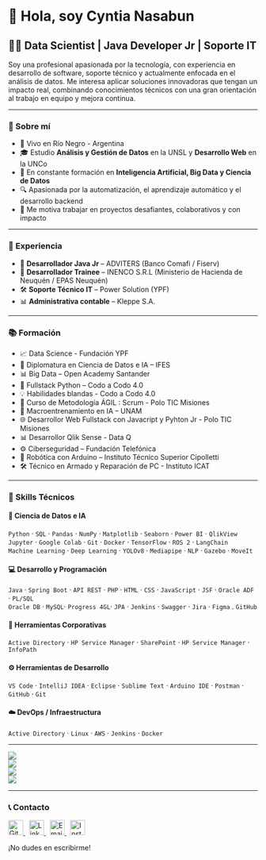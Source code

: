 # 👋 Hola, soy Cyntia Nasabun

## 👩‍💻 Data Scientist | Java Developer Jr | Soporte IT

Soy una profesional apasionada por la tecnología, con experiencia en desarrollo de software, soporte técnico y actualmente enfocada en el análisis de datos. Me interesa aplicar soluciones innovadoras que tengan un impacto real, combinando conocimientos técnicos con una gran orientación al trabajo en equipo y mejora continua.

---

### 🧠 Sobre mí

- 📍 Vivo en Río Negro - Argentina  
- 🎓 Estudio **Análisis y Gestión de Datos** en la UNSL y **Desarrollo Web** en la UNCo  
- 🤖 En constante formación en **Inteligencia Artificial, Big Data y Ciencia de Datos**  
- 🔍 Apasionada por la automatización, el aprendizaje automático y el desarrollo backend  
- 🤝 Me motiva trabajar en proyectos desafiantes, colaborativos y con impacto

---

### 💼 Experiencia

- 🔧 **Desarrollador Java Jr** – ADVITERS (Banco Comafi / Fiserv)  
- 🧾 **Desarrollador Trainee** – INENCO S.R.L (Ministerio de Hacienda de Neuquén / EPAS Neuquén)
- 🛠️ **Soporte Técnico IT** – Power Solution (YPF)  
- 📊 **Administrativa contable** – Kleppe S.A.

---

### 📚 Formación 

- 📈 Data Science - Fundación YPF
- 🧠 Diplomatura en Ciencia de Datos e IA – IFES  
- 📊 Big Data – Open Academy Santander  
- 🐍 Fullstack Python – Codo a Codo 4.0
- 💡  Habilidades blandas - Codo a Codo 4.0
- 🧾 Curso de Metodología ÁGIL : Scrum - Polo TIC Misiones
- 🧠 Macroentrenamiento en IA – UNAM
- 🌐 Desarrollor Web Fullstack con Javacript y Pyhton Jr - Polo TIC Misiones
- 📊 Desarrollor Qlik Sense - Data Q
- ⚙️ Ciberseguridad – Fundación Telefónica  
- 🤖 Robótica con Arduino – Instituto Técnico Superior Cipolletti
- 🛠️ Técnico en Armado y Reparación de PC - Instituto ICAT

---

### 🧰 Skills Técnicos

#### 🧠 Ciencia de Datos e IA
`Python` · `SQL` · `Pandas` · `NumPy` · `Matplotlib` · `Seaborn` · `Power BI` · `QlikView`  
`Jupyter` · `Google Colab` · `Git` · `Docker` · `TensorFlow` · `ROS 2` · `LangChain`  
`Machine Learning` · `Deep Learning` · `YOLOv8` · `Mediapipe` · `NLP` · `Gazebo` · `MoveIt`

#### 💻 Desarrollo y Programación
`Java` · `Spring Boot` · `API REST` · `PHP` · `HTML` · `CSS` · `JavaScript` · `JSF` · `Oracle ADF` · `PL/SQL`  
`Oracle DB` ·  `MySQL`·  `Progress 4GL`· `JPA` · `Jenkins` · `Swagger` · `Jira` · `Figma` . `GitHub`

#### 🧾 Herramientas Corporativas
`Active Directory` · `HP Service Manager` · `SharePoint` · `HP Service Manager` · `InfoPath`

#### ⚙️ Herramientas de Desarrollo
`VS Code` · `IntelliJ IDEA` · `Eclipse` · `Sublime Text` · `Arduino IDE` · `Postman` · `GitHub` · `Git`

#### ☁️ DevOps / Infraestructura
`Active Directory` · `Linux` · `AWS` · `Jenkins` · `Docker` 

---

<p align="left">
  <!-- Lenguajes y frameworks -->
  <img src="https://skillicons.dev/icons?i=java,python,php,html,css,js,spring,django" />
  <br />
  
  <!-- Data Science & AI -->
  <img src="https://skillicons.dev/icons?i=jupyter,tensorflow,sql,mysql" />
  <br />

  <!-- Herramientas y entornos -->
  <img src="https://skillicons.dev/icons?i=vscode,idea,eclipse,arduino,postman,jenkins,github" />
  <br />

  <!-- Otros -->
  <img src="https://skillicons.dev/icons?i=git,figma,docker,aws,linux" />
</p>

---

### 📞 Contacto

<p align="left">
  <a href="https://github.com/Nasabunc09" target="_blank">
    <img src="https://cdn-icons-png.flaticon.com/512/25/25231.png" width="30" alt="GitHub"/>
  </a>
  &nbsp;
  <a href="https://www.linkedin.com/in/cyntia-nasabun-b7499288/" target="_blank">
    <img src="https://cdn-icons-png.flaticon.com/512/174/174857.png" width="30" alt="LinkedIn"/>
  </a>
  &nbsp;
  <a href="mailto:nasabunc@gmail.com" target="_blank">
    <img src="https://cdn-icons-png.flaticon.com/512/732/732200.png" width="30" alt="Email"/>
  </a>
  &nbsp;
  <a href="https://www.instagram.com/N00bitec/" target="_blank">
    <img src="https://cdn-icons-png.flaticon.com/512/2111/2111463.png" width="30" alt="Instagram"/>
  </a>
</p>

¡No dudes en escribirme!

